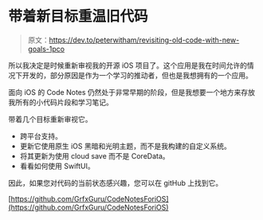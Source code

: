 # 带着新目标重温旧代码

> 原文：<https://dev.to/peterwitham/revisiting-old-code-with-new-goals-1pco>

所以我决定是时候重新审视我的开源 iOS 项目了。这个应用是我在时间允许的情况下开发的，部分原因是作为一个学习的推动者，但也是我想拥有的一个应用。

面向 iOS 的 Code Notes 仍然处于非常早期的阶段，但是我想要一个地方来存放我所有的小代码片段和学习笔记。

带着几个目标重新审视它。

*   跨平台支持。
*   更新它使用原生 iOS 黑暗和光明主题，而不是我构建的自定义系统。
*   将其更新为使用 cloud save 而不是 CoreData。
*   看看如何使用 SwiftUI。

因此，如果您对代码的当前状态感兴趣，您可以在 gitHub 上找到它。

[https://github.com/GrfxGuru/CodeNotesForiOS](https://github.com/GrfxGuru/CodeNotesForiOS)